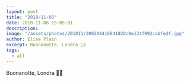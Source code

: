 ```yaml
---
layout: post
title: "2018-11-06"
date: 2018-11-06 15:05:01
description: 
image: "/assets/photos/201811/309294416841828c0e134f992cabfedf.jpg"
author: Elise Plain
excerpt: Buonanotte, Londra 🕵️‍♀️
tags: 
  - all
---
```


Buonanotte, Londra 🕵️‍♀️
<p></p>

